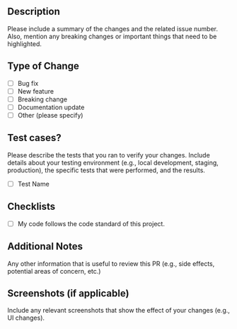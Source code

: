 ## Description

Please include a summary of the changes and the related issue number. Also, mention any breaking changes or important things that need to be highlighted.

## Type of Change

-   [ ] Bug fix
-   [ ] New feature
-   [ ] Breaking change
-   [ ] Documentation update
-   [ ] Other (please specify)

## Test cases?

Please describe the tests that you ran to verify your changes. Include details about your testing environment (e.g., local development, staging, production), the specific tests that were performed, and the results.

-   [ ] Test Name

## Checklists

-   [ ] My code follows the code standard of this project.

## Additional Notes

Any other information that is useful to review this PR (e.g., side effects, potential areas of concern, etc.)

## Screenshots (if applicable)

Include any relevant screenshots that show the effect of your changes (e.g., UI changes).
